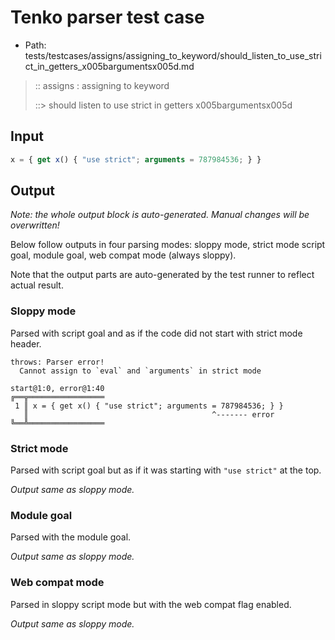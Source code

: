 # Tenko parser test case

- Path: tests/testcases/assigns/assigning_to_keyword/should_listen_to_use_strict_in_getters_x005bargumentsx005d.md

> :: assigns : assigning to keyword
>
> ::> should listen to use strict in getters x005bargumentsx005d

## Input

`````js
x = { get x() { "use strict"; arguments = 787984536; } }
`````

## Output

_Note: the whole output block is auto-generated. Manual changes will be overwritten!_

Below follow outputs in four parsing modes: sloppy mode, strict mode script goal, module goal, web compat mode (always sloppy).

Note that the output parts are auto-generated by the test runner to reflect actual result.

### Sloppy mode

Parsed with script goal and as if the code did not start with strict mode header.

`````
throws: Parser error!
  Cannot assign to `eval` and `arguments` in strict mode

start@1:0, error@1:40
╔══╦═════════════════
 1 ║ x = { get x() { "use strict"; arguments = 787984536; } }
   ║                                         ^------- error
╚══╩═════════════════

`````

### Strict mode

Parsed with script goal but as if it was starting with `"use strict"` at the top.

_Output same as sloppy mode._

### Module goal

Parsed with the module goal.

_Output same as sloppy mode._

### Web compat mode

Parsed in sloppy script mode but with the web compat flag enabled.

_Output same as sloppy mode._
